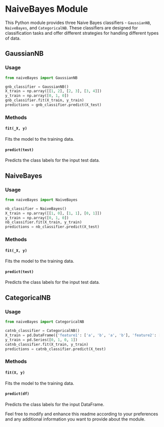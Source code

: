 
# NaiveBayes Module

This Python module provides three Naive Bayes classifiers - `GaussianNB`, `NaiveBayes`, and `CategoricalNB`. These classifiers are designed for classification tasks and offer different strategies for handling different types of data.

## GaussianNB

### Usage

```python
from naiveBayes import GaussianNB

gnb_classifier = GaussianNB()
X_train = np.array([[1, 2], [2, 3], [3, 4]])
y_train = np.array([0, 1, 0])
gnb_classifier.fit(X_train, y_train)
predictions = gnb_classifier.predict(X_test)
```

### Methods

#### `fit(_X, y)`

Fits the model to the training data.

#### `predict(test)`

Predicts the class labels for the input test data.

## NaiveBayes

### Usage

```python
from naiveBayes import NaiveBayes

nb_classifier = NaiveBayes()
X_train = np.array([[1, 0], [1, 1], [0, 1]])
y_train = np.array([0, 1, 0])
nb_classifier.fit(X_train, y_train)
predictions = nb_classifier.predict(X_test)
```

### Methods

#### `fit(_X, y)`

Fits the model to the training data.

#### `predict(test)`

Predicts the class labels for the input test data.

## CategoricalNB

### Usage

```python
from naiveBayes import CategoricalNB

catnb_classifier = CategoricalNB()
X_train = pd.DataFrame({'feature1': ['a', 'b', 'a', 'b'], 'feature2': ['x', 'y', 'x', 'y']})
y_train = pd.Series([0, 1, 0, 1])
catnb_classifier.fit(X_train, y_train)
predictions = catnb_classifier.predict(X_test)
```

### Methods

#### `fit(X, y)`

Fits the model to the training data.

#### `predict(df)`

Predicts the class labels for the input DataFrame.

Feel free to modify and enhance this readme according to your preferences and any additional information you want to provide about the module.